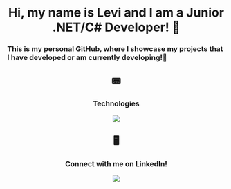 <h1 align="center"> Hi, my name is Levi and I am a Junior .NET/C# Developer! 👋 </h1>

### This is my personal GitHub, where I showcase my projects that I have developed or am currently developing!🙌

  
<h2 align="center">📟</h2>


<h3 align="center">Technologies</p>
<p align="center">
    <img src="https://skillicons.dev/icons?i=github,cs,java,dotnet,html,js,css,angular,nodejs,unity,aws&perline=11" />
</p>  

<h2 align="center">🖥</h2>


<h3 align="center">Connect with me on LinkedIn!</p>

<a href="https://www.linkedin.com/in/levi-lopez/" target="_blank">
  <img src="https://skillicons.dev/icons?i=linkedin&perline=9" />
</a>
